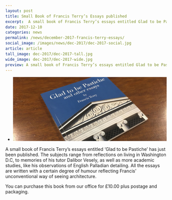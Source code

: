 ```yaml
---
layout: post
title: Small Book of Francis Terry’s Essays published
excerpt:  A small book of Francis Terry’s essays entitled Glad to be Pastiche has just been published. All the essays are written with a certain degree of humour reflecting Francis’ unconventional way of seeing architecture. 
date: 2017-12-10
categories: news
permalink: /news/december-2017-francis-terry-essays/
social_image: /images/news/dec-2017/dec-2017-social.jpg
article: article
tall_image: dec-2017/dec-2017-tall.jpg
wide_image: dec-2017/dec-2017-wide.jpg
preview: A small book of Francis Terry’s essays entitled Glad to be Pastiche has just been published. All the essays are written with a certain degree of humour reflecting Francis’ unconventional way of seeing architecture.
---
```

<ul class="list">
	<li class="full">
		<a class="fancybox" rel="group" href="/images/news/dec-2017/glad-to-be-pastiche.jpg" title="Glad to be Pastiche">
			<img src="/images/news/dec-2017/thumbs/glad-to-be-pastiche.jpg" alt="Glad to be Pastiche">
		</a>
	</li>
</ul>
<p>
	A small book of Francis Terry’s essays entitled ‘Glad to be Pastiche’  has just been published. The subjects range from reflections on living in Washington D.C, to memories of his tutor Dalibor Vesely, as well as more academic studies, like his observations of English Palladian detailing. All the essays are written with a certain degree of humour reflecting Francis’ unconventional way of seeing architecture. 
</p><p>
	You can purchase this book from our office for £10.00 plus postage and packaging.
</p>
